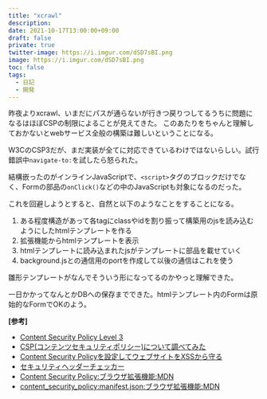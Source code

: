 ```yaml
---
title: "xcrawl"
description: 
date: 2021-10-17T13:00:00+09:00
draft: false
private: true
twitter-image: https://i.imgur.com/dSD7sBI.png
image: https://i.imgur.com/dSD7sBI.png
toc: false
tags:
  - 日記
  - 開発
---
```


昨夜よりxcrawl、いまだにパスが通らないが行きつ戻りつしてるうちに問題になるはほぼCSPの制限によることが見えてきた。
このあたりをちゃんと理解しておかないとwebサービス全般の構築は難しいということになる。

W3CのCSP3だが、まだ実装が全てに対応できているわけではないらしい。試行錯誤中`navigate-to:`を試したら怒られた。

結構嵌ったのがインラインJavaScriptで、`<script>`タグのブロックだけでなく、Formの部品の`onClick()`などの中のJavaScriptも対象になるのだった。

これを回避しようとすると、自然と以下のようなことをすることになる。

1. ある程度構造があって各tagにclassやidを割り振って構築用のjsを読み込むようにしたhtmlテンプレートを作る
2. 拡張機能からhtmlテンプレートを表示
3. htmlテンプレートに読み込まれたjsがテンプレートに部品を載せていく
4. background.jsとの通信用のportを作成して以後の通信はこれを使う

雛形テンプレートがなんでそういう形になってるのかやっと理解できた。

一日かかってなんとかDBへの保存までできた。htmlテンプレート内のFormは原始的なFormでOKのよう。

__[参考]__
* [Content Security Policy Level 3](https://w3c.github.io/webappsec-csp/#navigate-to)
* [CSP(コンテンツセキュリティポリシー)について調べてみた](https://techblog.securesky-tech.com/entry/2020/05/21/)
* [Content Security Policyを設定してウェブサイトをXSSから守る](https://www.kohei.dev/ja-jp/posts/getting-started-with-content-security-policy)
* [セキュリティヘッダーチェッカー](https://www.wenyanet.com/opensource/ja/600081463ec4a200fa782726.html)
* [Content Security Policy:ブラウザ拡張機能:MDN](https://developer.mozilla.org/ja/docs/Mozilla/Add-ons/WebExtensions/Content_Security_Policy)
* [content_security_policy:manifest.json:ブラウザ拡張機能:MDN](https://developer.mozilla.org/ja/docs/Mozilla/Add-ons/WebExtensions/manifest.json/content_security_policy)
